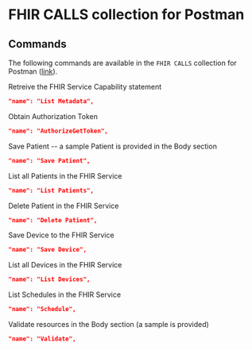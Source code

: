 # FHIR CALLS collection for Postman 

## Commands 
The following commands are available in the `FHIR CALLS` collection for Postman ([link](../api-for-fhir/FHIR-CALLS.postman_collection.json)).

Retreive the FHIR Service Capability statement 
```json
"name": "List Metadata",
```

Obtain Authorization Token 
```json
"name": "AuthorizeGetToken",
```

Save Patient -- a sample Patient is provided in the Body section 
```json
"name": "Save Patient",
```

List all Patients in the FHIR Service
```json
"name": "List Patients",
```

Delete Patient in the FHIR Service 
```json
"name": "Delete Patient",
```

Save Device to the FHIR Service 
```json
"name": "Save Device",
```

List all Devices in the FHIR Service 
```json
"name": "List Devices",
```

List Schedules in the FHIR Service 
```json
"name": "Schedule",
```

Validate resources in the Body section (a sample is provided)
```json
"name": "Validate",
```
